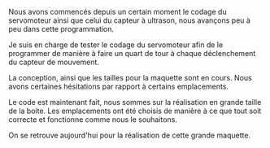 Nous avons commencés depuis un certain moment le codage du servomoteur ainsi que celui du capteur à ultrason, nous avançons peu à peu dans cette programmation.

Je suis en charge de tester le codage du servomoteur afin de le programmer de manière à faire un quart de tour à chaque déclenchement du capteur de mouvement.

La conception, ainsi que les tailles pour la maquette sont en cours.
Nous avons certaines hésitations par rapport à certains emplacements.

Le code est maintenant fait, nous sommes sur la réalisation en grande taille de la boite.
Les emplacements ont été choisis de manière à ce que tout soit correcte et fonctionne comme nous le souhaitons.

On se retrouve aujourd'hui pour la réalisation de cette grande maquette.
